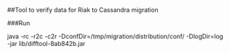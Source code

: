 ##Tool to verify data for Riak to Cassandra migration 

###Run 

java -rc -r2c -c2r -DconfDir=/tmp/migration/distribution/conf/ -DlogDir=log -jar lib/difftool-8ab842b.jar
